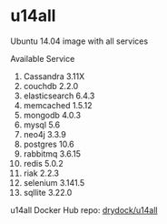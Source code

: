 # u14all
Ubuntu 14.04 image with all services

Available Service
  1.  Cassandra 3.11X
  2.  couchdb 2.2.0
  3.  elasticsearch 6.4.3
  4.  memcached 1.5.12
  5.  mongodb 4.0.3
  6.  mysql 5.6
  7.  neo4j 3.3.9
  8.  postgres 10.6
  9.  rabbitmq 3.6.15
 10.  redis 5.0.2
 11.  riak 2.2.3
 12.  selenium 3.141.5
 13.  sqllite 3.22.0

u14all Docker Hub repo: [drydock/u14all](https://hub.docker.com/r/drydock/u14all/)
